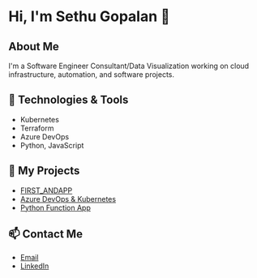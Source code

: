 # Hi, I'm Sethu Gopalan 👋

## About Me
I'm a Software Engineer Consultant/Data Visualization working on cloud infrastructure, automation, and software projects.

## 🔧 Technologies & Tools
- Kubernetes
- Terraform
- Azure DevOps
- Python, JavaScript

## 📝 My Projects
- [FIRST_ANDAPP](https://github.com/SethuGopalan/FIRST_ANDAPP)
- [Azure DevOps & Kubernetes](https://github.com/SethuGopalan/CHO-Azure-devops-kub-terra)
- [Python Function App](https://github.com/SethuGopalan/Azure_Function_Python)

## 📫 Contact Me
- [Email](mailto:sethu@example.com)
- [LinkedIn](https://www.linkedin.com/in/sethu-gopalan-a8915367/)
